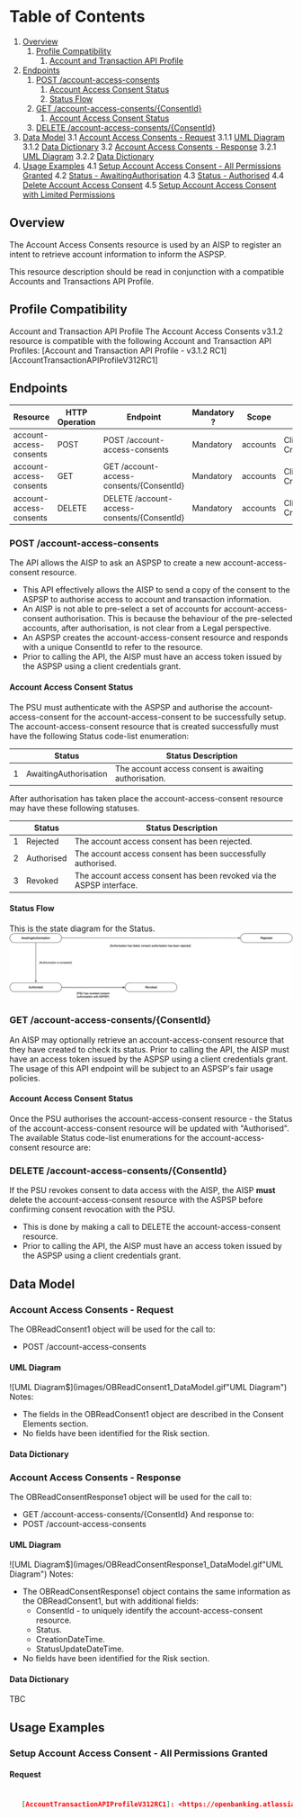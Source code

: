 # Table of Contents
1. [Overview](#overview)
   1. [Profile Compatibility](#profile-ompatibility)
      1. [Account and Transaction API Profile](#account-aransaction-APIProfile)
2. [Endpoints](#Endpoints)
   1. [POST /account-access-consents](#POSTaccount-access-consents)
      1. [Account Access Consent Status](#Account-Access-ConsentStatus)
      2. [Status Flow](#Status-Flow)
   2. [GET /account-access-consents/{ConsentId}](#GET-account-access-consents-ConsentId)
      1. [Account Access Consent Status](#Account-Access-ConsentStatus1)
   3. [DELETE /account-access-consents/{ConsentId}](#DELETEaccount-accessconsents-ConsentId)
3. [Data Model](#DataModel)
3.1 [Account Access Consents - Request](#Account-Access-Consents-Request)
3.1.1 [UML Diagram](#UMLDiagram-Account-Access-ConsentsRequest)
3.1.2 [Data Dictionary](#DataDictionary-Account-Access-ConsentsRequest)
3.2 [Account Access Consents - Response](#Account-Access-ConsentsResponse1)
3.2.1 [UML Diagram](#UMLDiagram-Account-Access-ConsentsResponse1)
3.2.2 [Data Dictionary](#DataDictionary-Account-Access-ConsentsResponse1)
4. [Usage Examples](#UsageExamples)
4.1 [Setup Account Access Consent - All Permissions Granted](#SetupAccount-Access-Consent)
4.2 [Status - AwaitingAuthorisation](#StatusAwaiting-Authorisation)
4.3 [Status - Authorised](#StatusAuthorised)
4.4 [Delete Account Access Consent](#DeleteAccount-Access-Consent2)
4.5 [Setup Account Access Consent with Limited Permissions](#SetupAccount-Limited-Permissions)


## Overview
The Account Access Consents resource is used by an AISP to register an intent to retrieve account information to inform the ASPSP.

This resource description should be read in conjunction with a compatible Accounts and Transactions API Profile.

## Profile Compatibility
Account and Transaction API Profile
The Account Access Consents v3.1.2 resource is compatible with the following Account and Transaction API Profiles:
[Account and Transaction API Profile - v3.1.2 RC1][AccountTransactionAPIProfileV312RC1]

## Endpoints
| Resource |HTTP Operation |Endpoint |Mandatory ? |Scope |Grant Type |Idempotency Key |Parameter |Request Object |Response Object |
| -------- |-------------- |-------- |----------- |----- |---------- |--------------- |--------------- |-------------- |--------------- |
| account-access-consents |POST |POST /account-access-consents |Mandatory |accounts |Client Credentials |No | |OBReadConsent1 |OBReadConsentResponse1 |
|account-access-consents  |GET |GET /account-access-consents/{ConsentId} |Mandatory |accounts |Client Credentials |No | | |OBReadConsentResponse1 |
|account-access-consents  |DELETE |DELETE /account-access-consents/{ConsentId} |Mandatory |accounts |Client Credentials |No | | | |

### POST /account-access-consents
The API allows the AISP to ask an ASPSP to create a new account-access-consent resource.
* This API effectively allows the AISP to send a copy of the consent to the ASPSP to authorise access to account and transaction information.
* An AISP is not able to pre-select a set of accounts for account-access-consent authorisation. This is because the behaviour of the pre-selected accounts, after authorisation, is not clear from a Legal perspective. 
* An ASPSP creates the account-access-consent resource and responds with a unique ConsentId to refer to the resource.
* Prior to calling the API, the AISP must have an access token issued by the ASPSP using a client credentials grant.

#### Account Access Consent Status
The PSU must authenticate with the ASPSP and authorise the account-access-consent for the account-access-consent to be successfully setup.
The account-access-consent resource that is created successfully must have the following Status code-list enumeration:

|  | Status |Status Description |
| -------- | -------- |-------------- |
| 1 | AwaitingAuthorisation |The account access consent is awaiting authorisation. |
After authorisation has taken place the account-access-consent resource may have these following statuses.

|  | Status |Status Description |
| -------- | -------- |-------------- |
| 1 | Rejected |The account access consent has been rejected.|
| 2 | Authorised |The account access consent has been successfully authorised.|
| 3 | Revoked |The account access consent has been revoked via the ASPSP interface.|
#### Status Flow
This is the state diagram for the Status.
![Status](images/PostAccountAccessConsetStatusFlow.png "Account Access Consent Status")

### GET /account-access-consents/{ConsentId}
An AISP may optionally retrieve an account-access-consent resource that they have created to check its status. 
Prior to calling the API, the AISP must have an access token issued by the ASPSP using a client credentials grant.
The usage of this API endpoint will be subject to an ASPSP's fair usage policies.
#### Account Access Consent Status
Once the PSU authorises the account-access-consent resource - the Status of the account-access-consent resource will be updated with "Authorised".
The available Status code-list enumerations for the account-access-consent resource are:

### DELETE /account-access-consents/{ConsentId}
If the PSU revokes consent to data access with the AISP, the AISP **must** delete the account-access-consent resource with the ASPSP before confirming consent revocation with the PSU.
* This is done by making a call to DELETE the account-access-consent resource.
* Prior to calling the API, the AISP must have an access token issued by the ASPSP using a client credentials grant.

## Data Model
### Account Access Consents - Request
The OBReadConsent1 object will be used for the call to:
* POST /account-access-consents

#### UML Diagram
![UML Diagram$](images/OBReadConsent1_DataModel.gif"UML Diagram")
Notes:
* The fields in the OBReadConsent1 object are described in the Consent Elements section.
* No fields have been identified for the Risk section.

#### Data Dictionary

### Account Access Consents - Response
The OBReadConsentResponse1 object will be used for the call to:
* GET /account-access-consents/{ConsentId}
And response to:
* POST /account-access-consents

#### UML Diagram
![UML Diagram$](images/OBReadConsentResponse1_DataModel.gif"UML Diagram")
Notes:
* The OBReadConsentResponse1 object contains the same information as the OBReadConsent1, but with additional fields:
    * ConsentId - to uniquely identify the account-access-consent resource.
    * Status.
    * CreationDateTime.
    * StatusUpdateDateTime.
* No fields have been identified for the Risk section.

#### Data Dictionary
TBC
## Usage Examples
### Setup Account Access Consent - All Permissions Granted
#### Request
```json

   [AccountTransactionAPIProfileV312RC1]: <https://openbanking.atlassian.net/wiki/spaces/OBT/pages/1052508498/Account+and+Transaction+API+Profile+-+v3.1.2+RC1>
